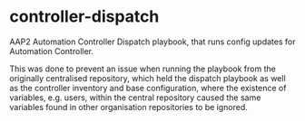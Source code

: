 # controller-dispatch

AAP2 Automation Controller Dispatch playbook, that runs config updates for Automation Controller.

This was done to prevent an issue when running the playbook from the originally centralised repository, which held the dispatch playbook as well as the controller inventory and base configuration, where the existence of variables, e.g. users, within the central repository caused the same variables found in other organisation repositories to be ignored.
